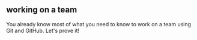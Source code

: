 ##  working on a team

You already know most of what you need to know to work on a team using Git and GitHub. Let's prove it!

